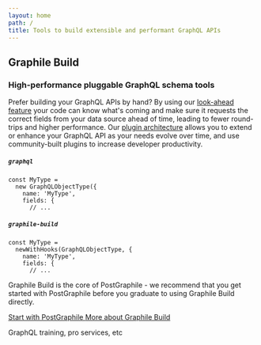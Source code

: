```yaml
---
layout: home
path: /
title: Tools to build extensible and performant GraphQL APIs
---
```


<!-- **************************************** -->

<section>
<div class='container'>

<div class='row'>
<div class='col-xs-12'>
<div class='hero-block'>

## Graphile Build

### High-performance pluggable GraphQL schema tools

Prefer building your GraphQL APIs by hand? By using our [look-ahead
feature](/graphile-build/look-ahead/) your code can know what's coming and make
sure it requests the correct fields from your data source ahead of time,
leading to fewer round-trips and higher performance. Our [plugin
architecture](/graphile-build/plugins/) allows you to extend or enhance your
GraphQL API as your needs evolve over time, and use community-built plugins to
increase developer productivity.

</div>
</div>
</div>

<div class='row'>
<div class='col-lg-6 mb3 col-md-9 col-xs-12'>

##### `graphql`

```js{2}
const MyType =
  new GraphQLObjectType({
    name: 'MyType',
    fields: {
      // ...
```

</div>
<div class='col-lg-6 mb3 col-md-9 col-xs-12'>

##### `graphile-build`

```js{2}
const MyType =
  newWithHooks(GraphQLObjectType, {
    name: 'MyType',
    fields: {
      // ...
```

</div>
</div>

<div class='flex'>
<div>

Graphile Build is the core of PostGraphile - we recommend that you get started
with PostGraphile before you graduate to using Graphile Build directly.

<a class='strong-link' href='/postgraphile/'>Start with PostGraphile <span class='fa fa-fw fa-long-arrow-right' /></a>
<a class='strong-link' href='/graphile-build/'>More about Graphile Build <span class='fa fa-fw fa-long-arrow-right' /></a>

<div>
</div>

</div>
</section>

<!-- **************************************** -->

<section>
GraphQL training, pro services, etc
</section>
